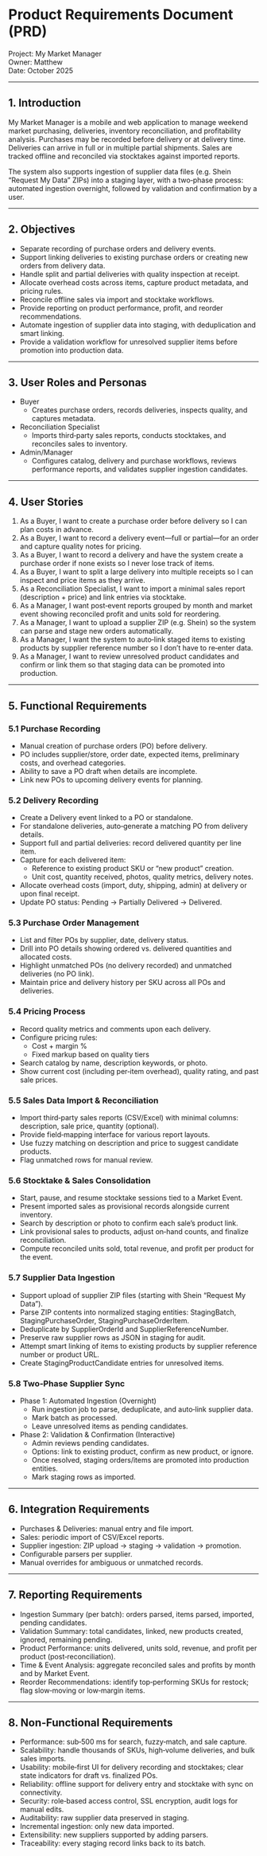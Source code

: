 

# Product Requirements Document (PRD)
Project: My Market Manager  
Owner: Matthew  
Date: October 2025  

---

## 1. Introduction
My Market Manager is a mobile and web application to manage weekend market purchasing, deliveries, inventory reconciliation, and profitability analysis. Purchases may be recorded before delivery or at delivery time. Deliveries can arrive in full or in multiple partial shipments. Sales are tracked offline and reconciled via stocktakes against imported reports.  

The system also supports ingestion of supplier data files (e.g. Shein “Request My Data” ZIPs) into a staging layer, with a two‑phase process: automated ingestion overnight, followed by validation and confirmation by a user.

---

## 2. Objectives
- Separate recording of purchase orders and delivery events.  
- Support linking deliveries to existing purchase orders or creating new orders from delivery data.  
- Handle split and partial deliveries with quality inspection at receipt.  
- Allocate overhead costs across items, capture product metadata, and pricing rules.  
- Reconcile offline sales via import and stocktake workflows.  
- Provide reporting on product performance, profit, and reorder recommendations.  
- Automate ingestion of supplier data into staging, with deduplication and smart linking.  
- Provide a validation workflow for unresolved supplier items before promotion into production data.  

---

## 3. User Roles and Personas
- Buyer  
  - Creates purchase orders, records deliveries, inspects quality, and captures metadata.  
- Reconciliation Specialist  
  - Imports third‑party sales reports, conducts stocktakes, and reconciles sales to inventory.  
- Admin/Manager  
  - Configures catalog, delivery and purchase workflows, reviews performance reports, and validates supplier ingestion candidates.  

---

## 4. User Stories
1. As a Buyer, I want to create a purchase order before delivery so I can plan costs in advance.  
2. As a Buyer, I want to record a delivery event—full or partial—for an order and capture quality notes for pricing.  
3. As a Buyer, I want to record a delivery and have the system create a purchase order if none exists so I never lose track of items.  
4. As a Buyer, I want to split a large delivery into multiple receipts so I can inspect and price items as they arrive.  
5. As a Reconciliation Specialist, I want to import a minimal sales report (description + price) and link entries via stocktake.  
6. As a Manager, I want post‑event reports grouped by month and market event showing reconciled profit and units sold for reordering.  
7. As a Manager, I want to upload a supplier ZIP (e.g. Shein) so the system can parse and stage new orders automatically.  
8. As a Manager, I want the system to auto‑link staged items to existing products by supplier reference number so I don’t have to re‑enter data.  
9. As a Manager, I want to review unresolved product candidates and confirm or link them so that staging data can be promoted into production.  

---

## 5. Functional Requirements

### 5.1 Purchase Recording
- Manual creation of purchase orders (PO) before delivery.  
- PO includes supplier/store, order date, expected items, preliminary costs, and overhead categories.  
- Ability to save a PO draft when details are incomplete.  
- Link new POs to upcoming delivery events for planning.  

### 5.2 Delivery Recording
- Create a Delivery event linked to a PO or standalone.  
- For standalone deliveries, auto‑generate a matching PO from delivery details.  
- Support full and partial deliveries: record delivered quantity per line item.  
- Capture for each delivered item:  
  - Reference to existing product SKU or “new product” creation.  
  - Unit cost, quantity received, photos, quality metrics, delivery notes.  
- Allocate overhead costs (import, duty, shipping, admin) at delivery or upon final receipt.  
- Update PO status: Pending → Partially Delivered → Delivered.  

### 5.3 Purchase Order Management
- List and filter POs by supplier, date, delivery status.  
- Drill into PO details showing ordered vs. delivered quantities and allocated costs.  
- Highlight unmatched POs (no delivery recorded) and unmatched deliveries (no PO link).  
- Maintain price and delivery history per SKU across all POs and deliveries.  

### 5.4 Pricing Process
- Record quality metrics and comments upon each delivery.  
- Configure pricing rules:  
  - Cost + margin %  
  - Fixed markup based on quality tiers  
- Search catalog by name, description keywords, or photo.  
- Show current cost (including per‑item overhead), quality rating, and past sale prices.  

### 5.5 Sales Data Import & Reconciliation
- Import third‑party sales reports (CSV/Excel) with minimal columns: description, sale price, quantity (optional).  
- Provide field‑mapping interface for various report layouts.  
- Use fuzzy matching on description and price to suggest candidate products.  
- Flag unmatched rows for manual review.  

### 5.6 Stocktake & Sales Consolidation
- Start, pause, and resume stocktake sessions tied to a Market Event.  
- Present imported sales as provisional records alongside current inventory.  
- Search by description or photo to confirm each sale’s product link.  
- Link provisional sales to products, adjust on‑hand counts, and finalize reconciliation.  
- Compute reconciled units sold, total revenue, and profit per product for the event.  

### 5.7 Supplier Data Ingestion
- Support upload of supplier ZIP files (starting with Shein “Request My Data”).  
- Parse ZIP contents into normalized staging entities: StagingBatch, StagingPurchaseOrder, StagingPurchaseOrderItem.  
- Deduplicate by SupplierOrderId and SupplierReferenceNumber.  
- Preserve raw supplier rows as JSON in staging for audit.  
- Attempt smart linking of items to existing products by supplier reference number or product URL.  
- Create StagingProductCandidate entries for unresolved items.  

### 5.8 Two‑Phase Supplier Sync
- Phase 1: Automated Ingestion (Overnight)  
  - Run ingestion job to parse, deduplicate, and auto‑link supplier data.  
  - Mark batch as processed.  
  - Leave unresolved items as pending candidates.  
- Phase 2: Validation & Confirmation (Interactive)  
  - Admin reviews pending candidates.  
  - Options: link to existing product, confirm as new product, or ignore.  
  - Once resolved, staging orders/items are promoted into production entities.  
  - Mark staging rows as imported.  

---

## 6. Integration Requirements
- Purchases & Deliveries: manual entry and file import.  
- Sales: periodic import of CSV/Excel reports.  
- Supplier ingestion: ZIP upload → staging → validation → promotion.  
- Configurable parsers per supplier.  
- Manual overrides for ambiguous or unmatched records.  

---

## 7. Reporting Requirements
- Ingestion Summary (per batch): orders parsed, items parsed, imported, pending candidates.  
- Validation Summary: total candidates, linked, new products created, ignored, remaining pending.  
- Product Performance: units delivered, units sold, revenue, and profit per product (post‑reconciliation).  
- Time & Event Analysis: aggregate reconciled sales and profits by month and by Market Event.  
- Reorder Recommendations: identify top‑performing SKUs for restock; flag slow‑moving or low‑margin items.  

---

## 8. Non‑Functional Requirements
- Performance: sub‑500 ms for search, fuzzy‑match, and sale capture.  
- Scalability: handle thousands of SKUs, high‑volume deliveries, and bulk sales imports.  
- Usability: mobile‑first UI for delivery recording and stocktakes; clear state indicators for draft vs. finalized POs.  
- Reliability: offline support for delivery entry and stocktake with sync on connectivity.  
- Security: role‑based access control, SSL encryption, audit logs for manual edits.  
- Auditability: raw supplier data preserved in staging.  
- Incremental ingestion: only new data imported.  
- Extensibility: new suppliers supported by adding parsers.  
- Traceability: every staging record links back to its batch.  

